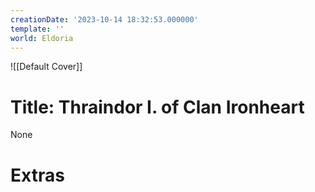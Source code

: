 ```yaml
---
creationDate: '2023-10-14 18:32:53.000000'
template: ''
world: Eldoria
---
```

![[Default Cover]]

# Title: Thraindor I. of Clan Ironheart

None

# Extras

